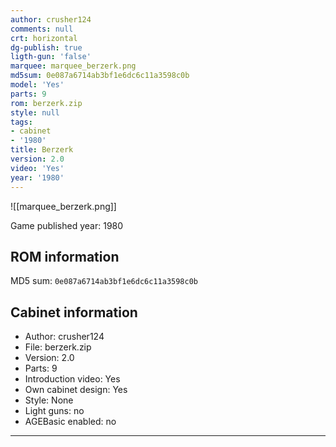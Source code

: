 ```yaml
---
author: crusher124
comments: null
crt: horizontal
dg-publish: true
ligth-gun: 'false'
marquee: marquee_berzerk.png
md5sum: 0e087a6714ab3bf1e6dc6c11a3598c0b
model: 'Yes'
parts: 9
rom: berzerk.zip
style: null
tags:
- cabinet
- '1980'
title: Berzerk
version: 2.0
video: 'Yes'
year: '1980'
---
```


![[marquee_berzerk.png]]

Game published year: 1980

## ROM information

MD5 sum: `0e087a6714ab3bf1e6dc6c11a3598c0b` 

## Cabinet information

- Author: crusher124
- File: berzerk.zip
- Version: 2.0
- Parts: 9
- Introduction video: Yes
- Own cabinet design: Yes
- Style: None
- Light guns: no
- AGEBasic enabled: no

---
